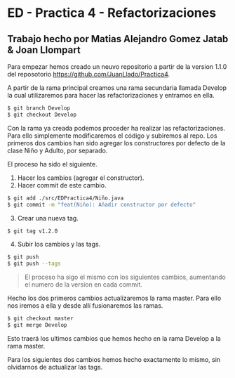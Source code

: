 # ED - Practica 4 - Refactorizaciones
## Trabajo hecho por Matias Alejandro Gomez Jatab & Joan Llompart

Para empezar hemos creado un neuvo repositorio a partir de la version 1.1.0 del reposotorio https://github.com/JuanLlado/Practica4.

A partir de la rama principal creamos una rama secundaria llamada Develop la cual utilizaremos para hacer las refactorizaciones y entramos en ella.
```bash
$ git branch Develop
$ git checkout Develop
```
Con la rama ya creada podemos proceder ha realizar las refactorizaciones. Para ello simplemente modificaremos el código y subiremos al repo. Los primeros dos cambios han sido agregar los constructores por defecto de la clase Niño y Adulto, por separado.

El proceso ha sido el siguiente.
1. Hacer los cambios (agregar el constructor).
2. Hacer commit de este cambio.
```bash
$ git add ./src/EDPractica4/Niño.java
$ git commit -m "feat(Niño): Añadir constructor por defecto"
```
3. Crear una nueva tag.
```bash
$ git tag v1.2.0
```
4. Subir los cambios y las tags.
```bash
$ git push
$ git push --tags
```
> El proceso ha sigo el mismo con los siguientes cambios, aumentando el numero de la version en cada commit.

Hecho los dos primeros cambios actualizaremos la rama master. Para ello nos iremos a ella y desde allí fusionaremos las ramas.
```bash
$ git checkout master
$ git merge Develop
```
Esto traerá los ultimos cambios que hemos hecho en la rama Develop a la rama master.

Para los siguientes dos cambios hemos hecho exactamente lo mismo, sin olvidarnos de actualizar las tags.

